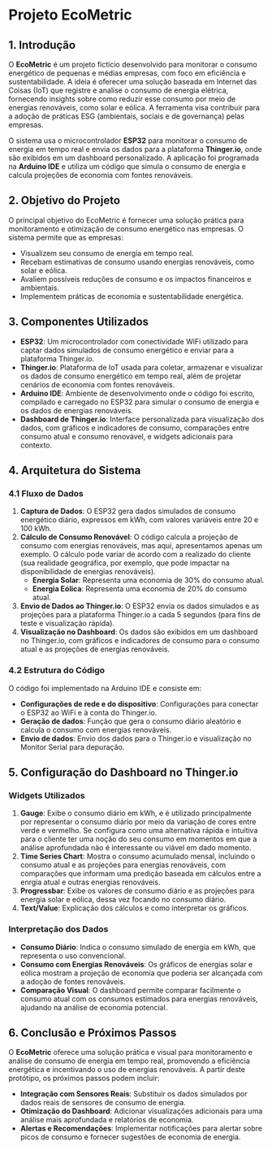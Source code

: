 # Projeto EcoMetric

## 1. Introdução

O **EcoMetric** é um projeto fictício desenvolvido para monitorar o consumo energético de pequenas e médias empresas, com foco em eficiência e sustentabilidade. A ideia é oferecer uma solução baseada em Internet das Coisas (IoT) que registre e analise o consumo de energia elétrica, fornecendo insights sobre como reduzir esse consumo por meio de energias renováveis, como solar e eólica. A ferramenta visa contribuir para a adoção de práticas ESG (ambientais, sociais e de governança) pelas empresas.

O sistema usa o microcontrolador **ESP32** para monitorar o consumo de energia em tempo real e envia os dados para a plataforma **Thinger.io**, onde são exibidos em um dashboard personalizado. A aplicação foi programada na **Arduino IDE** e utiliza um código que simula o consumo de energia e calcula projeções de economia com fontes renováveis.

## 2. Objetivo do Projeto

O principal objetivo do EcoMetric é fornecer uma solução prática para monitoramento e otimização de consumo energético nas empresas. O sistema permite que as empresas:
   - Visualizem seu consumo de energia em tempo real.
   - Recebam estimativas de consumo usando energias renováveis, como solar e eólica.
   - Avaliem possíveis reduções de consumo e os impactos financeiros e ambientais.
   - Implementem práticas de economia e sustentabilidade energética.

## 3. Componentes Utilizados

- **ESP32**: Um microcontrolador com conectividade WiFi utilizado para captar dados simulados de consumo energético e enviar para a plataforma Thinger.io.
- **Thinger.io**: Plataforma de IoT usada para coletar, armazenar e visualizar os dados de consumo energético em tempo real, além de projetar cenários de economia com fontes renováveis.
- **Arduino IDE**: Ambiente de desenvolvimento onde o código foi escrito, compilado e carregado no ESP32 para simular o consumo de energia e os dados de energias renováveis.
- **Dashboard de Thinger.io**: Interface personalizada para visualização dos dados, com gráficos e indicadores de consumo, comparações entre consumo atual e consumo renovável, e widgets adicionais para contexto.

## 4. Arquitetura do Sistema

### 4.1 Fluxo de Dados

1. **Captura de Dados**: O ESP32 gera dados simulados de consumo energético diário, expressos em kWh, com valores variáveis entre 20 e 100 kWh.
2. **Cálculo de Consumo Renovável**: O código calcula a projeção de consumo com energias renováveis, mas aqui, apresentamos apenas um exemplo. O cálculo pode variar de acordo com a realizado do cliente (sua realidade geográfica, por exemplo, que pode impactar na disponibilidade de energias renováveis).
   - **Energia Solar**: Representa uma economia de 30% do consumo atual.
   - **Energia Eólica**: Representa uma economia de 20% do consumo atual.
3. **Envio de Dados ao Thinger.io**: O ESP32 envia os dados simulados e as projeções para a plataforma Thinger.io a cada 5 segundos (para fins de teste e visualização rápida).
4. **Visualização no Dashboard**: Os dados são exibidos em um dashboard no Thinger.io, com gráficos e indicadores de consumo para o consumo atual e as projeções de energias renováveis.

### 4.2 Estrutura do Código

O código foi implementado na Arduino IDE e consiste em:
   - **Configurações de rede e do dispositivo**: Configurações para conectar o ESP32 ao WiFi e à conta do Thinger.io.
   - **Geração de dados**: Função que gera o consumo diário aleatório e calcula o consumo com energias renováveis.
   - **Envio de dados**: Envio dos dados para o Thinger.io e visualização no Monitor Serial para depuração.

## 5. Configuração do Dashboard no Thinger.io

### Widgets Utilizados

1. **Gauge**: Exibe o consumo diário em kWh, e é utilizado principalmente por representar o consumo diário por meio da variação de cores entre verde e vermelho. Se configura como uma alternativa rápida e intuitiva para o cliente ter uma noção do seu consumo em momentos em que a análise aprofundada não é interessante ou viável em dado momento.
2. **Time Series Chart**: Mostra o consumo acumulado mensal, incluindo o consumo atual e as projeções para energias renováveis, com comparações que informam uma predição baseada em cálculos entre a enrgia atual e outras energias renováveis.
3. **Progressbar**: Exibe os valores de consumo diário e as projeções para energia solar e eólica, dessa vez focando no consumo diário.
4. **Text/Value**: Explicação dos cálculos e como interpretar os gráficos.

### Interpretação dos Dados

- **Consumo Diário**: Indica o consumo simulado de energia em kWh, que representa o uso convencional.
- **Consumo com Energias Renováveis**: Os gráficos de energias solar e eólica mostram a projeção de economia que poderia ser alcançada com a adoção de fontes renováveis.
- **Comparação Visual**: O dashboard permite comparar facilmente o consumo atual com os consumos estimados para energias renováveis, ajudando na análise de economia potencial.

## 6. Conclusão e Próximos Passos

O **EcoMetric** oferece uma solução prática e visual para monitoramento e análise de consumo de energia em tempo real, promovendo a eficiência energética e incentivando o uso de energias renováveis. A partir deste protótipo, os próximos passos podem incluir:

- **Integração com Sensores Reais**: Substituir os dados simulados por dados reais de sensores de consumo de energia.
- **Otimização do Dashboard**: Adicionar visualizações adicionais para uma análise mais aprofundada e relatórios de economia.
- **Alertas e Recomendações**: Implementar notificações para alertar sobre picos de consumo e fornecer sugestões de economia de energia.


